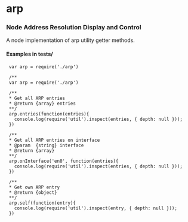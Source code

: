 # arp
### Node Address Resolution Display and Control
A node implementation of arp utility getter methods.

#### Examples in tests/

```
 var arp = require('./arp')

 /**
 var arp = require('./arp')

 /**
 * Get all ARP entries
 * @return {array} entries
 **/
 arp.entries(function(entries){
   console.log(require('util').inspect(entries, { depth: null }));
 })

 /**
 * Get all ARP entries on interface
 * @param  {string} interface
 * @return {array}
 **/
 arp.onInterface('en0', function(entries){
   console.log(require('util').inspect(entries, { depth: null }));
 })

 /**
 * Get own ARP entry
 * @return {object}
 **/
 arp.self(function(entry){
   console.log(require('util').inspect(entry, { depth: null }));
 })
```
